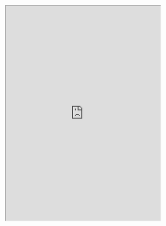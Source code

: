 
<iframe height = 700 width = 100% padding = 0 0 margins = 0 0 src="https://www.dndbeyond.com/characters/100026778/y44BFL"></iframe>

